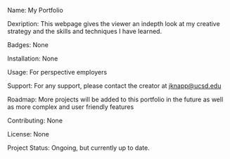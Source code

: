 Name: My Portfolio

Dexription: This webpage gives the viewer an indepth look at my creative strategy and the skills and techniques I have learned. 

Badges: None 

Installation: None 

Usage: For perspective employers 

Support: For any support, please contact the creator at jknapp@ucsd.edu 

Roadmap: More projects will be added to this portfolio in the future as well as more complex and user friendly features 

Contributing: None

License: None 

Project Status: Ongoing, but currently up to date. 

